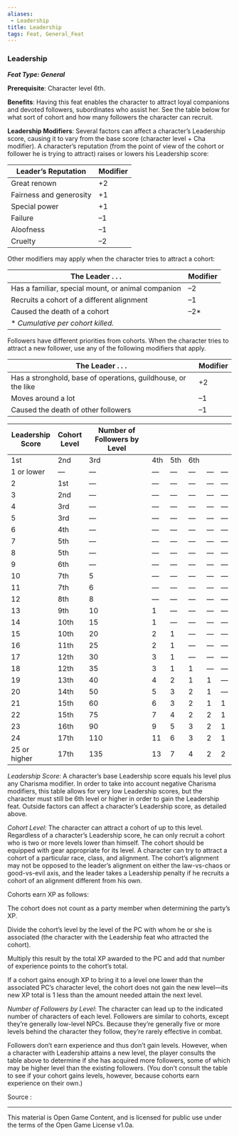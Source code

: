 ```yaml
---
aliases:
 - Leadership
title: Leadership
tags: Feat, General_Feat
---
```

### Leadership 
***Feat Type: General***

**Prerequisite**: Character level 6th.

**Benefits**: Having this feat enables the character to attract loyal companions and devoted followers, subordinates who assist her. See the table below for what sort of cohort and how many followers the character can recruit.

**Leadership Modifiers**: Several factors can affect a character’s Leadership score, causing it to vary from the base score (character level + Cha modifier). A character’s reputation (from the point of view of the cohort or follower he is trying to attract) raises or lowers his Leadership score:

|Leader’s Reputation|Modifier|
|---|---|
|Great renown|+2|
|Fairness and generosity|+1|
|Special power|+1|
|Failure|–1|
|Aloofness|–1|
|Cruelty|–2|

Other modifiers may apply when the character tries to attract a cohort:

|The Leader . . .|Modifier|
|---|---|
|Has a familiar, special mount, or animal companion|–2|
|Recruits a cohort of a different alignment|–1|
|Caused the death of a cohort|–2*|
|* _Cumulative per cohort killed._|   |

Followers have different priorities from cohorts. When the character tries to attract a new follower, use any of the following modifiers that apply.

|The Leader . . .|Modifier|
|---|---|
|Has a stronghold, base of operations, guildhouse, or the like|+2|
|Moves around a lot|–1|
|Caused the death of other followers|–1|

|Leadership  <br>Score|Cohort  <br>Level|Number of Followers by Level|   |   |   |   |   |
|---|---|---|---|---|---|---|---|
|1st|2nd|3rd|4th|5th|6th|
|1 or lower|—|—|—|—|—|—|—|
|2|1st|—|—|—|—|—|—|
|3|2nd|—|—|—|—|—|—|
|4|3rd|—|—|—|—|—|—|
|5|3rd|—|—|—|—|—|—|
|6|4th|—|—|—|—|—|—|
|7|5th|—|—|—|—|—|—|
|8|5th|—|—|—|—|—|—|
|9|6th|—|—|—|—|—|—|
|10|7th|5|—|—|—|—|—|
|11|7th|6|—|—|—|—|—|
|12|8th|8|—|—|—|—|—|
|13|9th|10|1|—|—|—|—|
|14|10th|15|1|—|—|—|—|
|15|10th|20|2|1|—|—|—|
|16|11th|25|2|1|—|—|—|
|17|12th|30|3|1|—|—|—|
|18|12th|35|3|1|1|—|—|
|19|13th|40|4|2|1|1|—|
|20|14th|50|5|3|2|1|—|
|21|15th|60|6|3|2|1|1|
|22|15th|75|7|4|2|2|1|
|23|16th|90|9|5|3|2|1|
|24|17th|110|11|6|3|2|1|
|25 or higher|17th|135|13|7|4|2|2|

_Leadership Score_: A character’s base Leadership score equals his level plus any Charisma modifier. In order to take into account negative Charisma modifiers, this table allows for very low Leadership scores, but the character must still be 6th level or higher in order to gain the Leadership feat. Outside factors can affect a character’s Leadership score, as detailed above.

_Cohort Level_: The character can attract a cohort of up to this level. Regardless of a character’s Leadership score, he can only recruit a cohort who is two or more levels lower than himself. The cohort should be equipped with gear appropriate for its level. A character can try to attract a cohort of a particular race, class, and alignment. The cohort’s alignment may not be opposed to the leader’s alignment on either the law-vs-chaos or good-vs-evil axis, and the leader takes a Leadership penalty if he recruits a cohort of an alignment different from his own.

Cohorts earn XP as follows:

The cohort does not count as a party member when determining the party’s XP.

Divide the cohort’s level by the level of the PC with whom he or she is associated (the character with the Leadership feat who attracted the cohort).

Multiply this result by the total XP awarded to the PC and add that number of experience points to the cohort’s total.

If a cohort gains enough XP to bring it to a level one lower than the associated PC’s character level, the cohort does not gain the new level—its new XP total is 1 less than the amount needed attain the next level.

_Number of Followers by Level_: The character can lead up to the indicated number of characters of each level. Followers are similar to cohorts, except they’re generally low-level NPCs. Because they’re generally five or more levels behind the character they follow, they’re rarely effective in combat.

Followers don’t earn experience and thus don’t gain levels. However, when a character with Leadership attains a new level, the player consults the table above to determine if she has acquired more followers, some of which may be higher level than the existing followers. (You don’t consult the table to see if your cohort gains levels, however, because cohorts earn experience on their own.)



Source :

---

This material is Open Game Content, and is licensed for public use under the terms of the Open Game License v1.0a.
